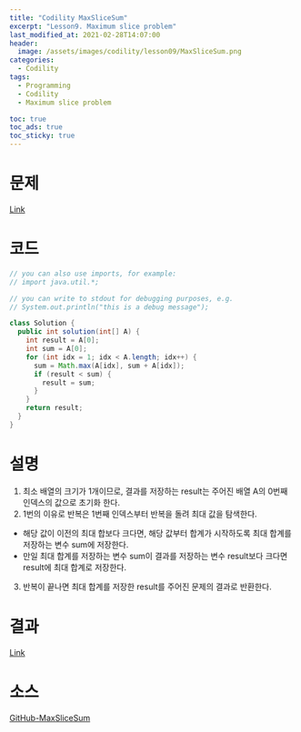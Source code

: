 ```yaml
---
title: "Codility MaxSliceSum"
excerpt: "Lesson9. Maximum slice problem"
last_modified_at: 2021-02-28T14:07:00
header:
  image: /assets/images/codility/lesson09/MaxSliceSum.png
categories:
  - Codility
tags:
  - Programming
  - Codility
  - Maximum slice problem

toc: true
toc_ads: true
toc_sticky: true
---
```

# 문제
[Link](https://app.codility.com/programmers/lessons/9-maximum_slice_problem/max_slice_sum/)

# 코드
```java
// you can also use imports, for example:
// import java.util.*;

// you can write to stdout for debugging purposes, e.g.
// System.out.println("this is a debug message");

class Solution {
  public int solution(int[] A) {
    int result = A[0];
    int sum = A[0];
    for (int idx = 1; idx < A.length; idx++) {
      sum = Math.max(A[idx], sum + A[idx]);
      if (result < sum) {
        result = sum;
      }
    }
    return result;
  }
}
```

# 설명
1. 최소 배열의 크기가 1개이므로, 결과를 저장하는 result는 주어진 배열 A의 0번째 인덱스의 값으로 초기화 한다.
2. 1번의 이유로 반복은 1번째 인덱스부터 반복을 돌려 최대 값을 탐색한다.
  - 해당 값이 이전의 최대 합보다 크다면, 해당 값부터 합계가 시작하도록 최대 합계를 저장하는 변수 sum에 저장한다.
  - 만일 최대 합계를 저장하는 변수 sum이 결과를 저장하는 변수 result보다 크다면 result에 최대 합계로 저장한다.
3. 반복이 끝나면 최대 합계를 저장한 result를 주어진 문제의 결과로 반환한다.

# 결과
[Link](https://app.codility.com/demo/results/trainingNXT2S3-3U7/)

# 소스
[GitHub-MaxSliceSum](https://github.com/GracefulSoul/Sample/blob/master/src/main/java/gracefulsoul/codility/lesson09/MaxSliceSum.java)